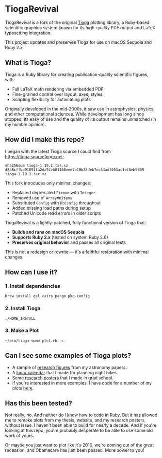 # TiogaRevival

TiogaRevival is a fork of the original [Tioga](https://tioga.sourceforge.net) plotting library, a Ruby-based scientific graphics system known for its high-quality PDF output and LaTeX typesetting integration.

This project updates and preserves Tioga for use on macOS Sequoia and Ruby 2.x.


## What is Tioga?

Tioga is a Ruby library for creating publication-quality scientific figures, with:
* Full LaTeX math rendering via embedded PDF
* Fine-grained control over layout, axes, styles
* Scripting flexibility for automating plots

Originally developed in the mid-2000s, it saw use in astrophysics, physics, and other computational sciences.
While development has long since stopped, its easy of use and the quality of its output remains unmatched (in my humble opinion).


## How did I make this repo?

I began with the latest Tioga source I could find from https://tioga.sourceforge.net:

```
sha256sum tioga-1.19.1.tar.xz
48c8cffbd91891fa2da94eb81168eee7e10b33deb7ea34adf093ac1ef8eb5339  tioga-1.19.1.tar.xz
```

This fork introduces only minimal changes:
* Replaced deprecated `Fixnum` with `Integer`
* Removed use of `Array#nitems`
* Substituted `Config` with `RbConfig` throughout
* Added missing load paths during setup
* Patched Unicode read errors in older scripts


TiogaRevival is a lightly-patched, fully functional version of Tioga that:
* **Builds and runs on macOS Sequoia**
* **Supports Ruby 2.x** (tested on system Ruby 2.6)
* **Preserves original behavior** and passes all original tests

This is not a redesign or rewrite — it's a faithful restoration with minimal changes.


## How can I use it?
### 1. Install dependencies
```
brew install gsl cairo pango pkg-config
```

### 2. Install Tioga
```
./HOME_INSTALL
```

### 3. Make a Plot
```
~/bin/tioga some-plot.rb -s
```


## Can I see some examples of Tioga plots?

* A sample of [research figures](https://mikemccourt.com/figure-gallery/) from my astronomy papers.
* A [lunar calendar](https://github.com/mkmcc/moon-poster) that I made for planning night hikes.
* Some [research posters](https://github.com/mkmcc/Posters) that I made in grad school.
* If you're interested in more examples, I have code for a number of my plots [here](https://github.com/mkmcc/TiogaPlots).


## Has this been tested?

Not really, no.  And neither do I know how to code in Ruby.
But it has allowed me to remake plots from my thesis, website, and my research posters, without issue.
I haven't been able to build for nearly a decade.
And if you're looking at this repo, you're probably desperate to be able to use some old work of yours.

Or maybe you just want to plot like it's 2010, we're coming out of the great recession, and Obamacare has just been passed.
More power to you!
